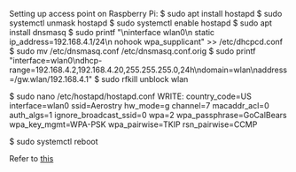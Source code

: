 Setting up access point on Raspberry Pi:
$ sudo apt install hostapd
$ sudo systemctl unmask hostapd
$ sudo systemctl enable hostapd
$ sudo apt install dnsmasq
$ sudo printf "\ninterface wlan0\n    static ip\_address=192.168.4.1/24\n    nohook wpa\_supplicant" >> /etc/dhcpcd.conf
$ sudo mv /etc/dnsmasq.conf /etc/dnsmasq.conf.orig
$ sudo printf "interface=wlan0\ndhcp-range=192.168.4.2,192.168.4.20,255.255.255.0,24h\ndomain=wlan\naddress=/gw.wlan/192.168.4.1"
$ sudo rfkill unblock wlan

$ sudo nano /etc/hostapd/hostapd.conf
WRITE:
country\_code=US
interface=wlan0
ssid=Aerostry
hw\_mode=g
channel=7
macaddr\_acl=0
auth\_algs=1
ignore\_broadcast\_ssid=0
wpa=2
wpa\_passphrase=GoCalBears
wpa\_key\_mgmt=WPA-PSK
wpa\_pairwise=TKIP
rsn\_pairwise=CCMP

$ sudo systemctl reboot

Refer to [this](https://www.raspberrypi.org/documentation/configuration/wireless/access-point-routed.md)
